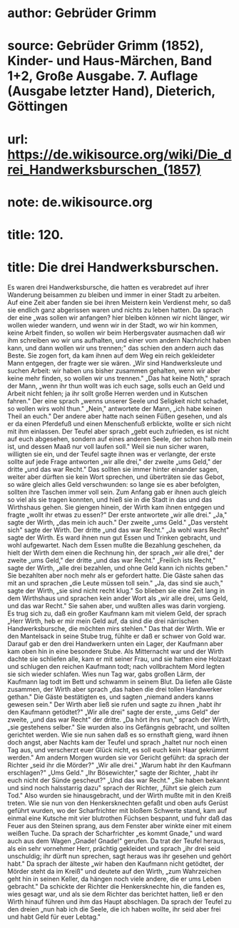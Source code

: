 # author: Gebrüder Grimm
# source: Gebrüder Grimm (1852), Kinder- und Haus-Märchen, Band 1+2, Große Ausgabe. 7. Auflage (Ausgabe letzter Hand), Dieterich, Göttingen
# url: https://de.wikisource.org/wiki/Die_drei_Handwerksburschen_(1857)
# note: de.wikisource.org
# title: 120.

# title: Die drei Handwerksburschen.

Es waren drei Handwerksbursche, die hatten es verabredet auf ihrer Wanderung beisammen zu bleiben und immer in einer Stadt zu arbeiten. Auf eine Zeit aber fanden sie bei ihren Meistern kein Verdienst mehr, so daß sie endlich ganz abgerissen waren und nichts zu leben hatten. Da sprach der eine „was sollen wir anfangen? hier bleiben können wir nicht länger, wir wollen wieder wandern, und wenn wir in der Stadt, wo wir hin kommen, keine Arbeit finden, so wollen wir beim Herbergsvater ausmachen daß wir ihm schreiben wo wir uns aufhalten, und einer vom andern Nachricht haben kann, und dann wollen wir uns trennen;" das schien den andern auch das Beste. Sie zogen fort, da kam ihnen auf dem Weg ein reich gekleideter Mann entgegen, der fragte wer sie wären. „Wir sind Handwerksleute und suchen Arbeit: wir haben uns bisher zusammen gehalten, wenn wir aber keine mehr finden, so wollen wir uns trennen." „Das hat keine Noth," sprach der Mann, „wenn ihr thun wollt was ich euch sage, solls euch an Geld und Arbeit nicht fehlen; ja ihr sollt große Herren werden und in Kutschen fahren." Der eine sprach „wenns unserer Seele und Seligkeit nicht schadet, so wollen wirs wohl thun." „Nein," antwortete der Mann, „ich habe keinen Theil an euch." Der andere aber hatte nach seinen Füßen gesehen, und als er da einen Pferdefuß und einen Menschenfuß erblickte, wollte er sich nicht mit ihm einlassen. Der Teufel aber sprach „gebt euch zufrieden, es ist nicht auf euch abgesehen, sondern auf eines  anderen Seele, der schon halb mein ist, und dessen Maaß nur voll laufen soll." Weil sie nun sicher waren, willigten sie ein, und der Teufel sagte ihnen was er verlangte, der erste sollte auf jede Frage antworten „wir alle drei," der zweite „ums Geld," der dritte „und das war Recht." Das sollten sie immer hinter einander sagen, weiter aber dürften sie kein Wort sprechen, und überträten sie das Gebot, so wäre gleich alles Geld verschwunden: so lange sie es aber befolgten, sollten ihre Taschen immer voll sein. Zum Anfang gab er ihnen auch gleich so viel als sie tragen konnten, und hieß sie in die Stadt in das und das Wirthshaus gehen. Sie giengen hinein, der Wirth kam ihnen entgegen und fragte „wollt ihr etwas zu essen?" Der erste antwortete „wir alle drei." „Ja," sagte der Wirth, „das mein ich auch." Der zweite „ums Geld." „Das versteht sich" sagte der Wirth. Der dritte „und das war Recht." „Ja wohl wars Recht" sagte der Wirth. Es ward ihnen nun gut Essen und Trinken gebracht, und wohl aufgewartet. Nach dem Essen mußte die Bezahlung geschehen, da hielt der Wirth dem einen die Rechnung hin, der sprach „wir alle drei," der zweite „ums Geld," der dritte „und das war Recht." „Freilich ists Recht," sagte der Wirth, „alle drei bezahlen, und ohne Geld kann ich nichts geben." Sie bezahlten aber noch mehr als er gefordert hatte. Die Gäste sahen das mit an und sprachen „die Leute müssen toll sein." „Ja, das sind sie auch," sagte der Wirth, „sie sind nicht recht klug." So blieben sie eine Zeit lang in dem Wirthshaus und sprachen kein ander Wort als „wir alle drei, ums Geld, und das war Recht." Sie sahen aber, und wußten alles was darin vorgieng. Es trug sich zu, daß ein großer Kaufmann kam mit vielem Geld, der sprach „Herr Wirth, heb er mir mein Geld auf, da sind die drei närrischen Handwerksbursche, die möchten mirs stehlen." Das that der Wirth. Wie er den Mantelsack in seine Stube trug, fühlte er daß er  schwer von Gold war. Darauf gab er den drei Handwerkern unten ein Lager, der Kaufmann aber kam oben hin in eine besondere Stube. Als Mitternacht war und der Wirth dachte sie schliefen alle, kam er mit seiner Frau, und sie hatten eine Holzaxt und schlugen den reichen Kaufmann todt; nach vollbrachtem Mord legten sie sich wieder schlafen. Wies nun Tag war, gabs großen Lärm, der Kaufmann lag todt im Bett und schwamm in seinem Blut. Da liefen alle Gäste zusammen, der Wirth aber sprach „das haben die drei tollen Handwerker gethan." Die Gäste bestätigten es, und sagten „niemand anders kanns gewesen sein." Der Wirth aber ließ sie rufen und sagte zu ihnen „habt ihr den Kaufmann getödtet?" „Wir alle drei" sagte der erste, „ums Geld" der zweite, „und das war Recht" der dritte. „Da hört ihrs nun," sprach der Wirth, „sie gestehens selber." Sie wurden also ins Gefängnis gebracht, und sollten gerichtet werden. Wie sie nun sahen daß es so ernsthaft gieng, ward ihnen doch angst, aber Nachts kam der Teufel und sprach „haltet nur noch einen Tag aus, und verscherzt euer Glück nicht, es soll euch kein Haar gekrümmt werden." Am andern Morgen wurden sie vor Gericht geführt: da sprach der Richter „seid ihr die Mörder?" „Wir alle drei." „Warum habt ihr den Kaufmann erschlagen?" „Ums Geld." „Ihr Bösewichter," sagte der Richter, „habt ihr euch nicht der Sünde gescheut?" „Und das war Recht." „Sie haben bekannt und sind noch halsstarrig dazu" sprach der Richter, „führt sie gleich zum Tod." Also wurden sie hinausgebracht, und der Wirth mußte mit in den Kreiß treten. Wie sie nun von den Henkersknechten gefaßt und oben aufs Gerüst geführt wurden, wo der Scharfrichter mit bloßem Schwerte stand, kam auf einmal eine Kutsche mit vier blutrothen Füchsen bespannt, und fuhr daß das Feuer aus den Steinen sprang, aus dem Fenster aber winkte einer mit einem weißen Tuche. Da sprach der Scharfrichter „es  kommt Gnade," und ward auch aus dem Wagen „Gnade! Gnade!" gerufen. Da trat der Teufel heraus, als ein sehr vornehmer Herr, prächtig gekleidet und sprach „ihr drei seid unschuldig; ihr dürft nun sprechen, sagt heraus was ihr gesehen und gehört habt." Da sprach der älteste „wir haben den Kaufmann nicht getödtet, der Mörder steht da im Kreiß" und deutete auf den Wirth, „zum Wahrzeichen geht hin in seinen Keller, da hängen noch viele andere, die er ums Leben gebracht." Da schickte der Richter die Henkersknechte hin, die fanden es, wies gesagt war, und als sie dem Richter das berichtet hatten, ließ er den Wirth hinauf führen und ihm das Haupt abschlagen. Da sprach der Teufel zu den dreien „nun hab ich die Seele, die ich haben wollte, ihr seid aber frei und habt Geld für euer Lebtag." 

